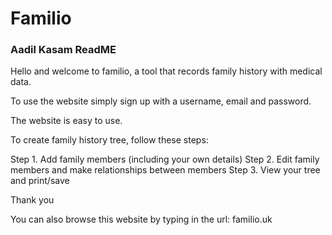 # Familio
### Aadil Kasam ReadME


Hello and welcome to familio, a tool that records family history with medical data.

To use the website simply sign up with a username, email and password.

The website is easy to use.

To create family history tree, follow these steps:

Step 1. Add family members (including your own details)
Step 2. Edit family members and make relationships between members
Step 3. View your tree and print/save

Thank you

You can also browse this website by typing in the url: familio.uk
